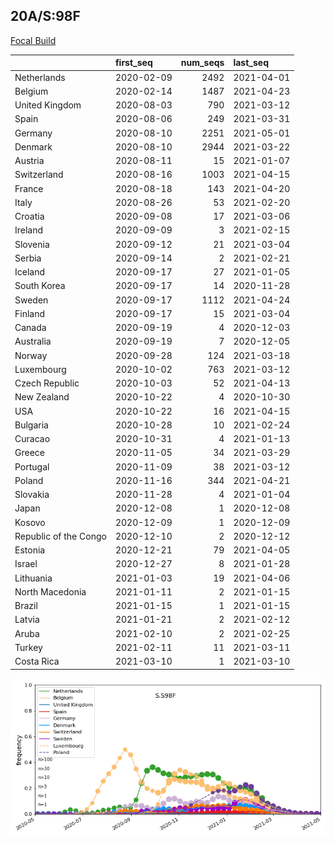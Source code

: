 

## 20A/S:98F
[Focal Build](https://nextstrain.org/groups/neherlab/ncov/S.S98F?c=gt-S_98&f_region=Europe)

|                       | first_seq   |   num_seqs | last_seq   |
|:----------------------|:------------|-----------:|:-----------|
| Netherlands           | 2020-02-09  |       2492 | 2021-04-01 |
| Belgium               | 2020-02-14  |       1487 | 2021-04-23 |
| United Kingdom        | 2020-08-03  |        790 | 2021-03-12 |
| Spain                 | 2020-08-06  |        249 | 2021-03-31 |
| Germany               | 2020-08-10  |       2251 | 2021-05-01 |
| Denmark               | 2020-08-10  |       2944 | 2021-03-22 |
| Austria               | 2020-08-11  |         15 | 2021-01-07 |
| Switzerland           | 2020-08-16  |       1003 | 2021-04-15 |
| France                | 2020-08-18  |        143 | 2021-04-20 |
| Italy                 | 2020-08-26  |         53 | 2021-02-20 |
| Croatia               | 2020-09-08  |         17 | 2021-03-06 |
| Ireland               | 2020-09-09  |          3 | 2021-02-15 |
| Slovenia              | 2020-09-12  |         21 | 2021-03-04 |
| Serbia                | 2020-09-14  |          2 | 2021-02-21 |
| Iceland               | 2020-09-17  |         27 | 2021-01-05 |
| South Korea           | 2020-09-17  |         14 | 2020-11-28 |
| Sweden                | 2020-09-17  |       1112 | 2021-04-24 |
| Finland               | 2020-09-17  |         15 | 2021-03-04 |
| Canada                | 2020-09-19  |          4 | 2020-12-03 |
| Australia             | 2020-09-19  |          7 | 2020-12-05 |
| Norway                | 2020-09-28  |        124 | 2021-03-18 |
| Luxembourg            | 2020-10-02  |        763 | 2021-03-12 |
| Czech Republic        | 2020-10-03  |         52 | 2021-04-13 |
| New Zealand           | 2020-10-22  |          4 | 2020-10-30 |
| USA                   | 2020-10-22  |         16 | 2021-04-15 |
| Bulgaria              | 2020-10-28  |         10 | 2021-02-24 |
| Curacao               | 2020-10-31  |          4 | 2021-01-13 |
| Greece                | 2020-11-05  |         34 | 2021-03-29 |
| Portugal              | 2020-11-09  |         38 | 2021-03-12 |
| Poland                | 2020-11-16  |        344 | 2021-04-21 |
| Slovakia              | 2020-11-28  |          4 | 2021-01-04 |
| Japan                 | 2020-12-08  |          1 | 2020-12-08 |
| Kosovo                | 2020-12-09  |          1 | 2020-12-09 |
| Republic of the Congo | 2020-12-10  |          2 | 2020-12-12 |
| Estonia               | 2020-12-21  |         79 | 2021-04-05 |
| Israel                | 2020-12-27  |          8 | 2021-01-28 |
| Lithuania             | 2021-01-03  |         19 | 2021-04-06 |
| North Macedonia       | 2021-01-11  |          2 | 2021-01-15 |
| Brazil                | 2021-01-15  |          1 | 2021-01-15 |
| Latvia                | 2021-01-21  |          2 | 2021-02-12 |
| Aruba                 | 2021-02-10  |          2 | 2021-02-25 |
| Turkey                | 2021-02-11  |         11 | 2021-03-11 |
| Costa Rica            | 2021-03-10  |          1 | 2021-03-10 |

![Overall trends S.S98F](/overall_trends_figures/overall_trends_S.S98F.png)